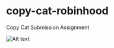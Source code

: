 # copy-cat-robinhood
Copy Cat Submission Assignment 

![Alt text](/Users/admin/Desktop/KST-IC/robinhood-mockup/assets/robinhood.com_us_en_.png "Screenshot")
